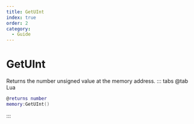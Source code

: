 ```yaml
---
title: GetUInt
index: true
order: 2
category:
  - Guide
---
```


# GetUInt
Returns the number unsigned value at the memory address.
::: tabs
@tab Lua
```lua
@returns number
memory:GetUInt()
```

:::
